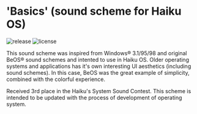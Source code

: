 # 'Basics' (sound scheme for Haiku OS)

![release](https://badgen.net/github/release/ffbsoffa/basics)
![license](https://badgen.net/github/license/ffbsoffa/basics)

This sound scheme was inspired from Windows® 3.1/95/98 and original BeOS® sound schemes and intented to use in Haiku OS. Older operating systems and applications has it's own interesting UI aesthetics (including sound schemes). In this case, BeOS was the great example of simplicity, combined with the colorful experience.

Received 3rd place in the Haiku's System Sound Contest.
This scheme is intended to be updated with the process of development of operating system.

